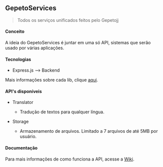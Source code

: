 ## GepetoServices

> Todos os serviços unificados feitos pelo Gepetojj

#### Conceito

A ideia do GepetoServices é juntar em uma só API, sistemas que serão usado por várias aplicações.


#### Tecnologias

* Express.js --> Backend  
  
Mais informações sobre cada lib, clique [aqui](https://github.com/gepetojj/gepetoservices/blob/master/package.json).

#### API's disponíveis

* Translator
  * Tradução de textos para qualquer língua.

* Storage
  * Armazenamento de arquivos. Limitado a 7 arquivos de até 5MB por usuário.

#### Documentação

Para mais informações de como funciona a API, acesse a [Wiki](https://github.com/gepetojj/gepetoservices/wiki).